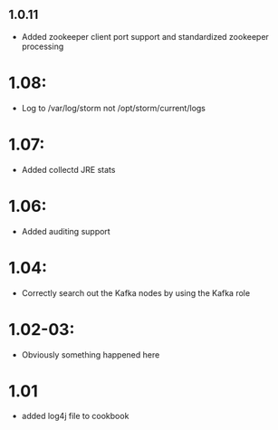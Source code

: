 ## 1.0.11
* Added zookeeper client port support and standardized zookeeper processing

# 1.08:
* Log to /var/log/storm not /opt/storm/current/logs

# 1.07:
* Added collectd JRE stats

# 1.06:
* Added auditing support

# 1.04:
* Correctly search out the Kafka nodes by using the Kafka role

# 1.02-03:
* Obviously something happened here

# 1.01
* added log4j file to cookbook
